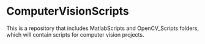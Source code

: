 # ComputerVisionScripts
This is a repository that includes MatlabScripts and OpenCV_Scripts folders, which will contain scripts for computer vision projects.

